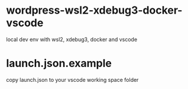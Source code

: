 # wordpress-wsl2-xdebug3-docker-vscode
local dev env with wsl2, xdebug3, docker and vscode

# launch.json.example
copy launch.json to your vscode working space folder
